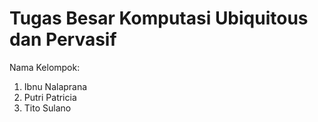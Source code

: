 # Tugas Besar Komputasi Ubiquitous dan Pervasif


Nama Kelompok:
1. Ibnu Nalaprana
2. Putri Patricia
3. Tito Sulano

